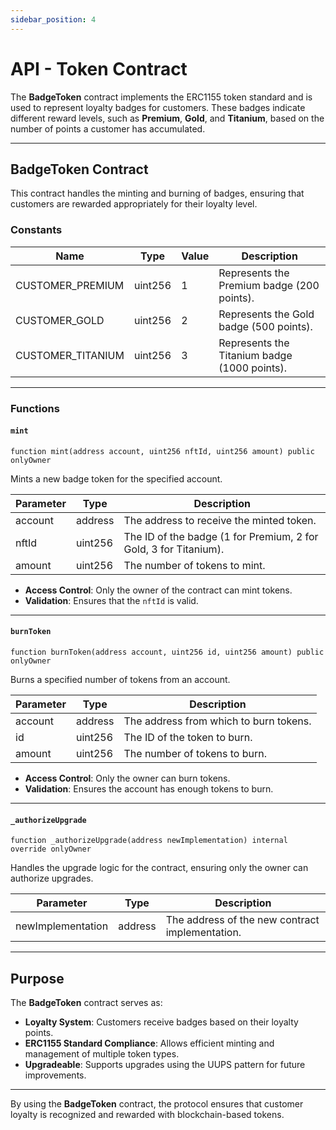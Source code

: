 ```yaml
---
sidebar_position: 4
---
```


# API - Token Contract 

The **BadgeToken** contract implements the ERC1155 token standard and is used to represent loyalty badges for customers. These badges indicate different reward levels, such as **Premium**, **Gold**, and **Titanium**, based on the number of points a customer has accumulated.

---

## BadgeToken Contract

This contract handles the minting and burning of badges, ensuring that customers are rewarded appropriately for their loyalty level.

### Constants

| Name              | Type    | Value | Description                      |
| ----------------- | ------- | ----- | -------------------------------- |
| CUSTOMER_PREMIUM  | uint256 | 1     | Represents the Premium badge (200 points). |
| CUSTOMER_GOLD     | uint256 | 2     | Represents the Gold badge (500 points). |
| CUSTOMER_TITANIUM | uint256 | 3     | Represents the Titanium badge (1000 points). |

---

### Functions

#### `mint`

```solidity
function mint(address account, uint256 nftId, uint256 amount) public onlyOwner
```

Mints a new badge token for the specified account.

| Parameter | Type    | Description                               |
| --------- | ------- | ----------------------------------------- |
| account   | address | The address to receive the minted token.  |
| nftId     | uint256 | The ID of the badge (1 for Premium, 2 for Gold, 3 for Titanium). |
| amount    | uint256 | The number of tokens to mint.             |

- **Access Control**: Only the owner of the contract can mint tokens.
- **Validation**: Ensures that the `nftId` is valid.

---

#### `burnToken`

```solidity
function burnToken(address account, uint256 id, uint256 amount) public onlyOwner
```

Burns a specified number of tokens from an account.

| Parameter | Type    | Description                               |
| --------- | ------- | ----------------------------------------- |
| account   | address | The address from which to burn tokens.    |
| id        | uint256 | The ID of the token to burn.              |
| amount    | uint256 | The number of tokens to burn.             |

- **Access Control**: Only the owner can burn tokens.
- **Validation**: Ensures the account has enough tokens to burn.

---

#### `_authorizeUpgrade`

```solidity
function _authorizeUpgrade(address newImplementation) internal override onlyOwner
```

Handles the upgrade logic for the contract, ensuring only the owner can authorize upgrades.

| Parameter | Type    | Description                      |
| --------- | ------- | -------------------------------- |
| newImplementation | address | The address of the new contract implementation. |

---

## Purpose

The **BadgeToken** contract serves as:
- **Loyalty System**: Customers receive badges based on their loyalty points.
- **ERC1155 Standard Compliance**: Allows efficient minting and management of multiple token types.
- **Upgradeable**: Supports upgrades using the UUPS pattern for future improvements.

---

By using the **BadgeToken** contract, the protocol ensures that customer loyalty is recognized and rewarded with blockchain-based tokens.
